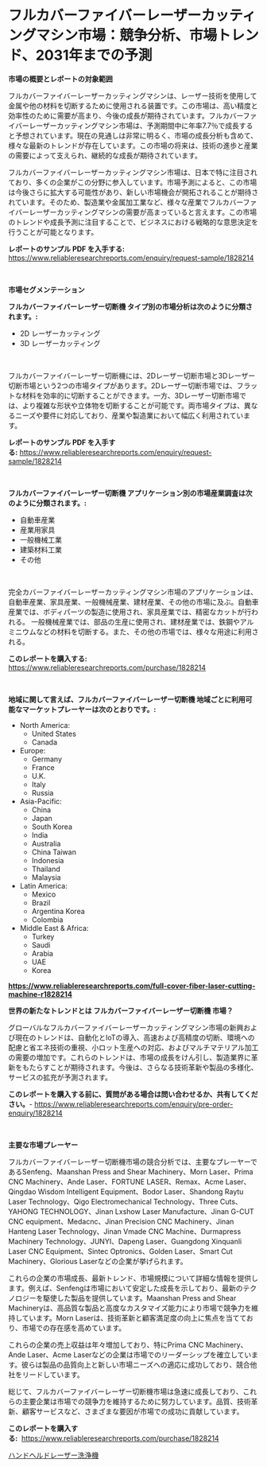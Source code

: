 <p><h1>フルカバーファイバーレーザーカッティングマシン市場：競争分析、市場トレンド、2031年までの予測</h1></p><p><strong>市場の概要とレポートの対象範囲</strong></p>
<p><p>フルカバーファイバーレーザーカッティングマシンは、レーザー技術を使用して金属や他の材料を切断するために使用される装置です。この市場は、高い精度と効率性のために需要が高まり、今後の成長が期待されています。フルカバーファイバーレーザーカッティングマシン市場は、予測期間中に年率7.7％で成長すると予想されています。現在の見通しは非常に明るく、市場の成長分析も含めて、様々な最新のトレンドが存在しています。この市場の将来は、技術の進歩と産業の需要によって支えられ、継続的な成長が期待されています。</p><p>フルカバーファイバーレーザーカッティングマシン市場は、日本で特に注目されており、多くの企業がこの分野に参入しています。市場予測によると、この市場は今後さらに拡大する可能性があり、新しい市場機会が開拓されることが期待されています。そのため、製造業や金属加工業など、様々な産業でフルカバーファイバーレーザーカッティングマシンの需要が高まっていると言えます。この市場のトレンドや成長予測に注目することで、ビジネスにおける戦略的な意思決定を行うことが可能となります。</p></p>
<p><strong>レポートのサンプル PDF を入手する:</strong> <a href="https://www.reliableresearchreports.com/enquiry/request-sample/1828214">https://www.reliableresearchreports.com/enquiry/request-sample/1828214</a></p>
<p>&nbsp;</p>
<p><strong>市場セグメンテーション</strong></p>
<p><strong>フルカバーファイバーレーザー切断機 タイプ別の市場分析は次のように分類されます。:</strong></p>
<p><ul><li>2D レーザーカッティング</li><li>3D レーザーカッティング</li></ul></p>
<p>&nbsp;</p>
<p><p>フルカバーファイバーレーザー切断機には、2Dレーザー切断市場と3Dレーザー切断市場という2つの市場タイプがあります。2Dレーザー切断市場では、フラットな材料を効率的に切断することができます。一方、3Dレーザー切断市場では、より複雑な形状や立体物を切断することが可能です。両市場タイプは、異なるニーズや要件に対応しており、産業や製造業において幅広く利用されています。</p></p>
<p><strong>レポートのサンプル PDF を入手する:</strong>&nbsp;<a href="https://www.reliableresearchreports.com/enquiry/request-sample/1828214">https://www.reliableresearchreports.com/enquiry/request-sample/1828214</a></p>
<p>&nbsp;</p>
<p><strong> フルカバーファイバーレーザー切断機 アプリケーション別の市場産業調査は次のように分類されます。:</strong></p>
<p><ul><li>自動車産業</li><li>産業用家具</li><li>一般機械工業</li><li>建築材料工業</li><li>その他</li></ul></p>
<p>&nbsp;</p>
<p><p>完全カバーファイバーレーザーカッティングマシン市場のアプリケーションは、自動車産業、家具産業、一般機械産業、建材産業、その他の市場に及ぶ。自動車産業では、ボディパーツの製造に使用され、家具産業では、精密なカットが行われる。 一般機械産業では、部品の生産に使用され、建材産業では、鉄鋼やアルミニウムなどの材料を切断する。また、その他の市場では、様々な用途に利用される。</p></p>
<p><strong>このレポートを購入する:</strong>&nbsp; <a href="https://www.reliableresearchreports.com/purchase/1828214">https://www.reliableresearchreports.com/purchase/1828214</a></p>
<p>&nbsp;</p>
<p><strong>地域に関して言えば、フルカバーファイバーレーザー切断機 地域ごとに利用可能なマーケットプレーヤーは次のとおりです。:</strong></p>
<p><ul>
    <li>
        North America:
        <ul>
            <li>United States</li>
            <li>Canada</li>
        </ul>
    </li>
    <li>
        Europe:
        <ul>
            <li>Germany</li>
            <li>France</li>
            <li>U.K.</li>
            <li>Italy</li>
            <li>Russia</li>
        </ul>
    </li>
    <li>
        Asia-Pacific:
        <ul>
            <li>China</li>
            <li>Japan</li>
            <li>South Korea</li>
            <li>India</li>
            <li>Australia</li>
            <li>China Taiwan</li>
            <li>Indonesia</li>
            <li>Thailand</li>
            <li>Malaysia</li>
        </ul>
    </li>
    <li>
        Latin America:
        <ul>
            <li>Mexico</li>
            <li>Brazil</li>
            <li>Argentina Korea</li>
            <li>Colombia</li>
        </ul>
    </li>
    <li>
        Middle East & Africa:
        <ul>
            <li>Turkey</li>
            <li>Saudi</li>
            <li>Arabia</li>
            <li>UAE</li>
            <li>Korea</li>
        </ul>
    </li>
    </ul></p>
<p><strong><a href="https://www.reliableresearchreports.com/full-cover-fiber-laser-cutting-machine-r1828214">https://www.reliableresearchreports.com/full-cover-fiber-laser-cutting-machine-r1828214</a></strong>&nbsp;</p>
<p><strong>世界の新たなトレンドとは フルカバーファイバーレーザー切断機 市場？</strong></p>
<p><p>グローバルなフルカバーファイバーレーザーカッティングマシン市場の新興および現在のトレンドは、自動化とIoTの導入、高速および高精度の切断、環境への配慮と省エネ技術の重視、小ロット生産への対応、およびマルチマテリアル加工の需要の増加です。これらのトレンドは、市場の成長をけん引し、製造業界に革新をもたらすことが期待されます。今後は、さらなる技術革新や製品の多様化、サービスの拡充が予測されます。</p></p>
<p><strong>このレポートを購入する前に、質問がある場合は問い合わせるか、共有してください。</strong>- <a href="https://www.reliableresearchreports.com/enquiry/pre-order-enquiry/1828214">https://www.reliableresearchreports.com/enquiry/pre-order-enquiry/1828214</a></p>
<p>&nbsp;</p>
<p><strong>主要な市場プレーヤー</strong></p>
<p><p>フルカバーファイバーレーザー切断機市場の競合分析では、主要なプレーヤーであるSenfeng、Maanshan Press and Shear Machinery、Morn Laser、Prima CNC Machinery、Ande Laser、FORTUNE LASER、Remax、Acme Laser、Qingdao Wisdom Intelligent Equipment、Bodor Laser、Shandong Raytu Laser Technology、Qigo Electromechanical Technology、Three Cuts、YAHONG TECHNOLOGY、Jinan Lxshow Laser Manufacture、Jinan G-CUT CNC equipment、Medacnc、Jinan Precision CNC Machinery、Jinan Hanteng Laser Technology、Jinan Vmade CNC Machine、Durmapress Machinery Technology、JUNYI、Dapeng Laser、Guangdong Xinquanli Laser CNC Equipment、Sintec Optronics、Golden Laser、Smart Cut Machinery、Glorious Laserなどの企業が挙げられます。</p><p>これらの企業の市場成長、最新トレンド、市場規模について詳細な情報を提供します。例えば、Senfengは市場において安定した成長を示しており、最新のテクノロジーを駆使した製品を提供しています。Maanshan Press and Shear Machineryは、高品質な製品と高度なカスタマイズ能力により市場で競争力を維持しています。Morn Laserは、技術革新と顧客満足度の向上に焦点を当てており、市場での存在感を高めています。</p><p>これらの企業の売上収益は年々増加しており、特にPrima CNC Machinery、Ande Laser、Acme Laserなどの企業は市場でのリーダーシップを確立しています。彼らは製品の品質向上と新しい市場ニーズへの適応に成功しており、競合他社をリードしています。</p><p>総じて、フルカバーファイバーレーザー切断機市場は急速に成長しており、これらの主要企業は市場での競争力を維持するために努力しています。品質、技術革新、顧客サービスなど、さまざまな要因が市場での成功に貢献しています。</p></p>
<p><strong>このレポートを購入する:</strong>&nbsp;&nbsp;<a href="https://www.reliableresearchreports.com/purchase/1828214">https://www.reliableresearchreports.com/purchase/1828214</a></p>
<p><p><a href="https://github.com/nemesis2824/Market-Research-Report-List-1/blob/main/887671232461.md">ハンドヘルドレーザー洗浄機</a></p></p>